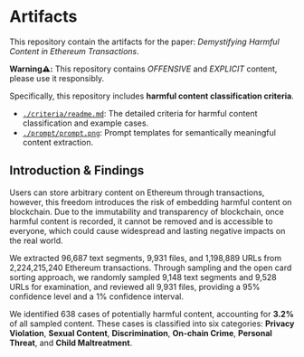 # Artifacts
This repository contain the artifacts for the paper: *Demystifying Harmful Content in Ethereum Transactions*.

**Warning⚠️:** This repository contains *OFFENSIVE* and *EXPLICIT* content, please use it responsibly.

Specifically, this repository includes **harmful content classification criteria**.

- [`./criteria/readme.md`](criteria/readme.md): The detailed criteria for harmful content classification and example cases.
- [`./prompt/prompt.png`](./prompt/prompt.png): Prompt templates for semantically meaningful content extraction.


## Introduction & Findings
Users can store arbitrary content on Ethereum through transactions, however, this freedom introduces the risk of embedding harmful content on blockchain. Due to the immutability and transparency of blockchain, once harmful content is recorded, it cannot be removed and is accessible to everyone, which could cause widespread and lasting negative impacts on the real world. 

We extracted 96,687 text segments, 9,931 files, and 1,198,889 URLs from 2,224,215,240 Ethereum transactions. Through sampling and the open card sorting approach, we randomly sampled 9,148 text segments and 9,528 URLs for examination, and reviewed all 9,931 files, providing a 95% confidence level and a 1% confidence interval.

We identified 638 cases of potentially harmful content, accounting for **3.2%** of all sampled content. These cases is classified into six categories: **Privacy Violation**, **Sexual Content**, **Discrimination**, **On-chain Crime**, **Personal Threat**, and **Child Maltreatment**.


